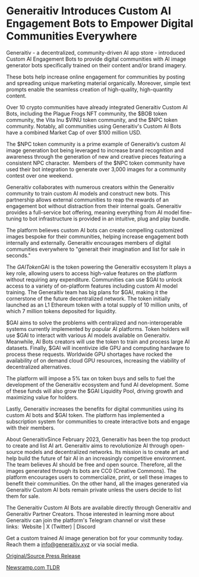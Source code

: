 # Generaitiv Introduces Custom AI Engagement Bots to Empower Digital Communities Everywhere

Generaitiv - a decentralized, community-driven AI app store - introduced Custom AI Engagement Bots to provide digital communities with AI image generator bots specifically trained on their content and/or brand imagery.

These bots help increase online engagement for communities by posting and spreading unique marketing material organically. Moreover, simple text prompts enable the seamless creation of high-quality, high-quantity content.

Over 10 crypto communities have already integrated Generaitiv Custom AI Bots, including the Plague Frogs NFT community, the $BOB token community, the Vita Inu $VINU token community, and the $NPC token community. Notably, all communities using Generaitiv's Custom AI Bots have a combined Market Cap of over $100 million USD.

The $NPC token community is a prime example of Generaitiv’s custom AI image generation bot being leveraged to increase brand recognition and awareness through the generation of new and creative pieces featuring a consistent NPC character.  Members of the $NPC token community have used their bot integration to generate over 3,000 images for a community contest over one weekend.

Generaitiv collaborates with numerous creators within the Generaitiv community to train custom AI models and construct new bots. This partnership allows external communities to reap the rewards of an engagement bot without distraction from their internal goals. Generaitiv provides a full-service bot offering, meaning everything from AI model fine-tuning to bot infrastructure is provided in an intuitive, plug and play bundle.

The platform believes custom AI bots can create compelling customized images bespoke for their communities, helping increase engagement both internally and externally. Generaitiv encourages members of digital communities everywhere to "generait their imagination and list for sale in seconds."

The $GAI Token$GAI is the token powering the Generaitiv ecosystem It plays a key role, allowing users to access high-value features on the platform without requiring any expenditure. Communities can use $GAI to unlock access to a variety of on-platform features including custom AI model training. The Generaitiv team has big plans for $GAI, making it the cornerstone of the future decentralized network. The token initially launched as an L1 Ethereum token with a total supply of 10 million units, of which 7 million tokens deposited for liquidity.

$GAI aims to solve the problems with centralized and non-interoperable systems currently implemented by popular AI platforms. Token holders will use $GAI to interact with various AI models available on Generaitiv. Meanwhile, AI Bots creators will use the token to train and process large AI datasets. Finally, $GAI will incentivize idle GPU and computing hardware to process these requests. Worldwide GPU shortages have rocked the availability of on demand cloud GPU resources, increasing the viability of decentralized alternatives.

The platform will impose a 5% tax on token buys and sells to fuel the development of the Generaitiv ecosystem and fund AI development. Some of these funds will also grow the $GAI Liquidity Pool, driving growth and maximizing value for holders.

Lastly, Generaitiv increases the benefits for digital communities using its custom AI bots and $GAI token. The platform has implemented a subscription system for communities to create interactive bots and engage with their members.

About GeneraitivSince February 2023, Generaitiv has been the top product to create and list AI art. Generaitiv aims to revolutionize AI through open-source models and decentralized networks. Its mission is to create art and help build the future of fair AI in an increasingly competitive environment. The team believes AI should be free and open source. Therefore, all the images generated through its bots are CC0 (Creative Commons). The platform encourages users to commercialize, print, or sell these images to benefit their communities. On the other hand, all the images generated via Generaitiv Custom AI bots remain private unless the users decide to list them for sale.

The Generaitiv Custom AI Bots are available directly through Generaitiv and Generaitiv Partner Creators. Those interested in learning more about Generaitiv can join the platform's Telegram channel or visit these links:  Website | X (Twitter) | Discord

Get a custom trained AI image generation bot for your community today. Reach them a info@generaitiv.xyz or via social media. 

[Original/Source Press Release](https://blockchainwire.io/press-release/generaitiv-introduces-custom-ai-engagement-bots-to-empower-digital-communities-everywhere) 

[Newsramp.com TLDR](https://newsramp.com/None) 
